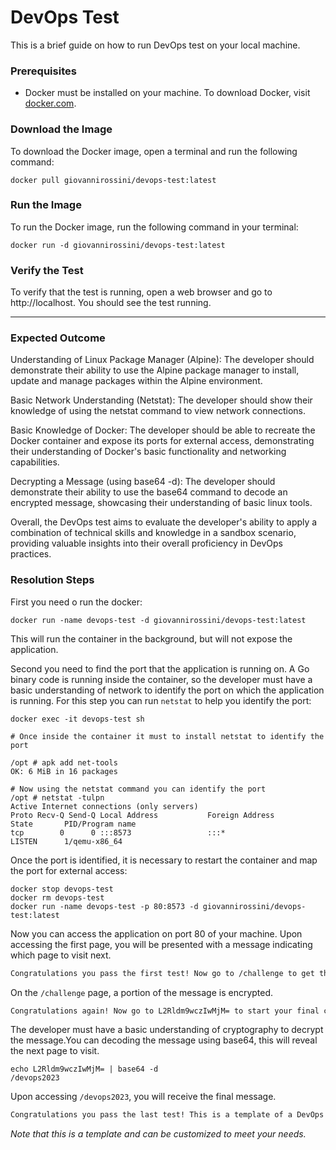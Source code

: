 # DevOps Test
This is a brief guide on how to run DevOps test on your local machine.

### Prerequisites
- Docker must be installed on your machine. To download Docker, visit [docker.com](https://www.docker.com/products/docker-desktop).

### Download the Image
To download the Docker image, open a terminal and run the following command:

```shell
docker pull giovannirossini/devops-test:latest
```

### Run the Image
To run the Docker image, run the following command in your terminal:

```shell
docker run -d giovannirossini/devops-test:latest
```

### Verify the Test
To verify that the test is running, open a web browser and go to http://localhost. You should see the test running.

---

### Expected Outcome

Understanding of Linux Package Manager (Alpine): The developer should demonstrate their ability to use the Alpine package manager to install, update and manage packages within the Alpine environment.

Basic Network Understanding (Netstat): The developer should show their knowledge of using the netstat command to view network connections.

Basic Knowledge of Docker: The developer should be able to recreate the Docker container and expose its ports for external access, demonstrating their understanding of Docker's basic functionality and networking capabilities.

Decrypting a Message (using base64 -d): The developer should demonstrate their ability to use the base64 command to decode an encrypted message, showcasing their understanding of basic linux tools.

Overall, the DevOps test aims to evaluate the developer's ability to apply a combination of technical skills and knowledge in a sandbox scenario, providing valuable insights into their overall proficiency in DevOps practices.


### Resolution Steps

First you need o run the docker:

```shell
docker run -name devops-test -d giovannirossini/devops-test:latest
```

This will run the container in the background, but will not expose the application.

Second you need to find the port that the application is running on.
A Go binary code is running inside the container, so the developer must have a basic understanding of network to identify the port on which the application is running. For this step you can run `netstat` to help you identify the port:

```shell
docker exec -it devops-test sh

# Once inside the container it must to install netstat to identify the port

/opt # apk add net-tools
OK: 6 MiB in 16 packages

# Now using the netstat command you can identify the port
/opt # netstat -tulpn
Active Internet connections (only servers)
Proto Recv-Q Send-Q Local Address           Foreign Address         State       PID/Program name
tcp        0      0 :::8573                 :::*                    LISTEN      1/qemu-x86_64
```

Once the port is identified, it is necessary to restart the container and map the port for external access:

```shell
docker stop devops-test
docker rm devops-test
docker run -name devops-test -p 80:8573 -d giovannirossini/devops-test:latest
```

Now you can access the application on port 80 of your machine.
Upon accessing the first page, you will be presented with a message indicating which page to visit next.

```md
Congratulations you pass the first test! Now go to /challenge to get the next challenge.
```

On the `/challenge` page, a portion of the message is encrypted.

```md
Congratulations again! Now go to L2Rldm9wczIwMjM= to start your final challenge.
```

The developer must have a basic understanding of cryptography to decrypt the message.You can decoding the message using base64, this will reveal the next page to visit.

```shell
echo L2Rldm9wczIwMjM= | base64 -d
/devops2023
```

Upon accessing `/devops2023`, you will receive the final message.

```md
Congratulations you pass the last test! This is a template of a DevOps test using Docker and Go. Project: https://github.com/giovannirossini/devops-test.
```

_Note that this is a template and can be customized to meet your needs._